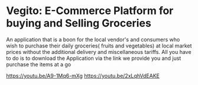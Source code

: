 # Vegito: E-Commerce Platform for buying and Selling Groceries
An application that is a boon for the local vendor's and consumers who wish to purchase their daily groceries( fruits and vegetables) at local market prices without the additional delivery and miscellaneous tariffs. All you have to do is to download the Application via the link we provide you and just purchase the items at a go

https://youtu.be/A9-1Mq6-mXg
https://youtu.be/2xLqhVdEAKE
